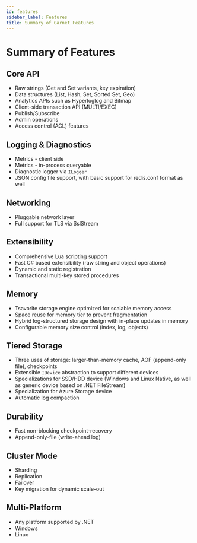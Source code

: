 ```yaml
---
id: features
sidebar_label: Features
title: Summary of Garnet Features
---
```


# Summary of Features

## Core API

* Raw strings (Get and Set variants, key expiration)
* Data structures (List, Hash, Set, Sorted Set, Geo)
* Analytics APIs such as Hyperloglog and Bitmap
* Client-side transaction API (MULTI/EXEC)
* Publish/Subscribe
* Admin operations
* Access control (ACL) features

## Logging & Diagnostics

* Metrics - client side
* Metrics - in-process queryable
* Diagnostic logger via `ILogger`
* JSON config file support, with basic support for redis.conf format as well

## Networking

* Pluggable network layer
* Full support for TLS via SslStream

## Extensibility

* Comprehensive Lua scripting support
* Fast C# based extensibility (raw string and object operations)
* Dynamic and static registration
* Transactional multi-key stored procedures

## Memory

* Tsavorite storage engine optimized for scalable memory access
* Space reuse for memory tier to prevent fragmentation
* Hybrid log-structured storage design with in-place updates in memory
* Configurable memory size control (index, log, objects)

## Tiered Storage

* Three uses of storage: larger-than-memory cache, AOF (append-only file), checkpoints
* Extensible `IDevice` abstraction to support different devices
* Specializations for SSD/HDD device (Windows and Linux Native, as well as generic device based on .NET FileStream)
* Specialization for Azure Storage device
* Automatic log compaction

## Durability

* Fast non-blocking checkpoint-recovery
* Append-only-file (write-ahead log)

## Cluster Mode

* Sharding
* Replication
* Failover
* Key migration for dynamic scale-out

## Multi-Platform

* Any platform supported by .NET
* Windows
* Linux

